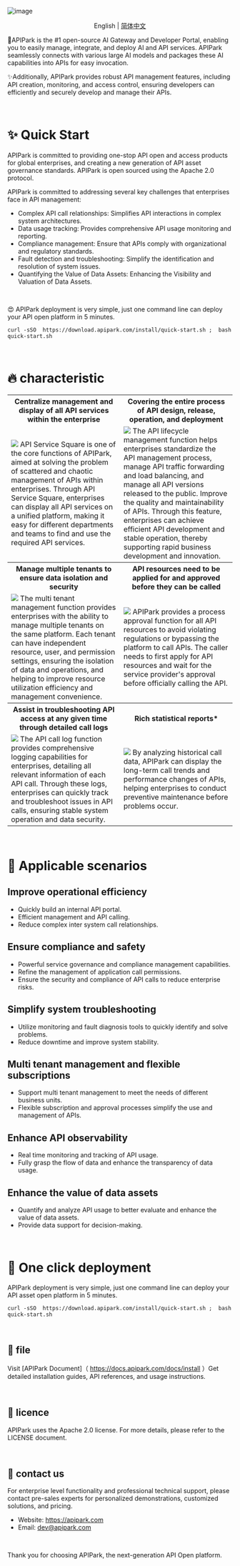 ![image]( https://github.com/user-attachments/assets/96e36db5-2733-49c8-8e1e-ecbcc60a3943 )

<p align="center">
  English
  | 
  <a href="/readme/readme-zh-cn.md">简体中文</a>
</p>

🦄APIPark is the #1 open-source AI Gateway and Developer Portal, enabling you to easily manage, integrate, and deploy AI and API services. APIPark seamlessly connects with various large AI models and packages these AI capabilities into APIs for easy invocation. 

✨Additionally, APIPark provides robust API management features, including API creation, monitoring, and access control, ensuring developers can efficiently and securely develop and manage their APIs.

<br>

# ✨  Quick Start
APIPark is committed to providing one-stop API open and access products for global enterprises, and creating a new generation of API asset governance standards. APIPark is open sourced using the Apache 2.0 protocol.

APIPark is committed to addressing several key challenges that enterprises face in API management:
- Complex API call relationships: Simplifies API interactions in complex system architectures.
- Data usage tracking: Provides comprehensive API usage monitoring and reporting.
- Compliance management: Ensure that APIs comply with organizational and regulatory standards.
- Fault detection and troubleshooting: Simplify the identification and resolution of system issues.
- Quantifying the Value of Data Assets: Enhancing the Visibility and Valuation of Data Assets.


<br>

😍 APIPark deployment is very simple, just one command line can deploy your API open platform in 5 minutes.

```
curl -sSO  https://download.apipark.com/install/quick-start.sh ;  bash quick-start.sh
```

<br>

# 🔥  characteristic
<table>
<tr>
<th>
Centralize management and display of all API services within the enterprise
</th>
<th>
Covering the entire process of API design, release, operation, and deployment
</th>

</tr>

<tr>
<td width="50%">
<img src="https://apipark.com/wp-content/uploads/2024/08/%E9%A1%B5%E9%9D%A2-1.png" />
API Service Square is one of the core functions of APIPark, aimed at solving the problem of scattered and chaotic management of APIs within enterprises. Through API Service Square, enterprises can display all API services on a unified platform, making it easy for different departments and teams to find and use the required API services.
</td>
<td width="50%">
<img src="https://apipark.com/wp-content/uploads/2024/08/Life-Cycle.png" />
The API lifecycle management function helps enterprises standardize the API management process, manage API traffic forwarding and load balancing, and manage all API versions released to the public. Improve the quality and maintainability of APIs. Through this feature, enterprises can achieve efficient API development and stable operation, thereby supporting rapid business development and innovation.
</td>
</tr>
  
<tr>
<th>
Manage multiple tenants to ensure data isolation and security
</th>
<th>
API resources need to be applied for and approved before they can be called
</th>

</tr>

<tr>
<td width="50%">
<img src="https://apipark.com/wp-content/uploads/2024/08/Multi-tenant.png" />
The multi tenant management function provides enterprises with the ability to manage multiple tenants on the same platform. Each tenant can have independent resource, user, and permission settings, ensuring the isolation of data and operations, and helping to improve resource utilization efficiency and management convenience.
</td>
<td width="50%">
<img src="https://apipark.com/wp-content/uploads/2024/08/Application.png" />
APIPark provides a process approval function for all API resources to avoid violating regulations or bypassing the platform to call APIs. The caller needs to first apply for API resources and wait for the service provider's approval before officially calling the API.
</td>
</tr>

<tr>
<th>
Assist in troubleshooting API access at any given time through detailed call logs
</th>
<th>
Rich statistical reports*
</th>

</tr>

<tr>
<td width="50%">
<img src="https://apipark.com/wp-content/uploads/2024/08/Chart-1.png" />
The API call log function provides comprehensive logging capabilities for enterprises, detailing all relevant information of each API call. Through these logs, enterprises can quickly track and troubleshoot issues in API calls, ensuring stable system operation and data security.
</td>
<td width="50%">
<img src="https://apipark.com/wp-content/uploads/2024/08/Chart.png" />
By analyzing historical call data, APIPark can display the long-term call trends and performance changes of APIs, helping enterprises to conduct preventive maintenance before problems occur.
</td>
</tr>
  
</table>


<br>

# 🚩 Applicable scenarios
## Improve operational efficiency
- Quickly build an internal API portal.
- Efficient management and API calling.
- Reduce complex inter system call relationships.

## Ensure compliance and safety
- Powerful service governance and compliance management capabilities.
- Refine the management of application call permissions.
- Ensure the security and compliance of API calls to reduce enterprise risks.

## Simplify system troubleshooting
- Utilize monitoring and fault diagnosis tools to quickly identify and solve problems.
- Reduce downtime and improve system stability.

## Multi tenant management and flexible subscriptions
- Support multi tenant management to meet the needs of different business units.
- Flexible subscription and approval processes simplify the use and management of APIs.

## Enhance API observability
- Real time monitoring and tracking of API usage.
- Fully grasp the flow of data and enhance the transparency of data usage.

## Enhance the value of data assets
- Quantify and analyze API usage to better evaluate and enhance the value of data assets.
- Provide data support for decision-making.

<br>

# 🚀 One click deployment
APIPark deployment is very simple, just one command line can deploy your API asset open platform in 5 minutes.

```
curl -sSO  https://download.apipark.com/install/quick-start.sh ;  bash quick-start.sh
```

<br>

## 📕 file
Visit [APIPark Document]（ https://docs.apipark.com/docs/install ）Get detailed installation guides, API references, and usage instructions.

<br>

## 🧾 licence
APIPark uses the Apache 2.0 license. For more details, please refer to the LICENSE document.


<br>

## 💌 contact us
For enterprise level functionality and professional technical support, please contact pre-sales experts for personalized demonstrations, customized solutions, and pricing.

- Website: https://apipark.com
- Email: dev@apipark.com

<br>

Thank you for choosing APIPark, the next-generation API Open platform.
